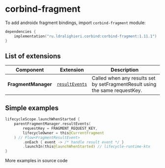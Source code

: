 ﻿
# corbind-fragment

To add androidx fragment bindings, import `corbind-fragment` module:

```kotlin
dependencies {
    implementation("ru.ldralighieri.corbind:corbind-fragment:1.11.1")
}
```

## List of extensions

| Component           | Extension                                      | Description                                                                 |
|---------------------|------------------------------------------------|-----------------------------------------------------------------------------|
| **FragmentManager** | [`resultEvents`][FragmentManager_resultEvents] | Called when any results set by setFragmentResult using the same requestKey. |

## Simple examples

```kotlin
lifecycleScope.launchWhenStarted {
    parentFragmentManager.resultEvents(
        requestKey = FRAGMENT_REQUEST_KEY,
        lifecycleOwner = this@CurrentFragment
    ) // Flow<FragmentResultEvent>
        .onEach { event -> /* handle result event */ }
        .launchIn(this@launchWhenStarted) // lifecycle-runtime-ktx
}
```

More examples in source code

[FragmentManager_resultEvents]: https://github.com/LDRAlighieri/Corbind/blob/master/corbind-fragment/src/main/kotlin/ru/ldralighieri/corbind/fragment/FragmentManagerResultEvents.kt
